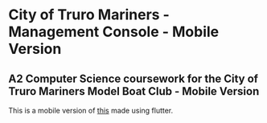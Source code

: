 # City of Truro Mariners - Management Console - Mobile Version
## A2 Computer Science coursework for the City of Truro Mariners Model Boat Club - Mobile Version

This is a mobile version of [this](https://github.com/futurelucas4502/management-console) made using flutter.
